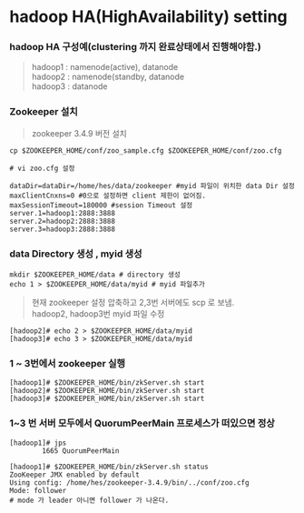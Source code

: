 # hadoop HA(HighAvailability) setting

### hadoop HA 구성예(clustering 까지 완료상태에서 진행해야함.)
> hadoop1 : namenode(active), datanode  
> hadoop2 : namenode(standby, datanode  
> hadoop3 : datanode

### Zookeeper 설치
> zookeeper 3.4.9 버전 설치

```shell
cp $ZOOKEEPER_HOME/conf/zoo_sample.cfg $ZOOKEEPER_HOME/conf/zoo.cfg
```

```shell
# vi zoo.cfg 설정

dataDir=dataDir=/home/hes/data/zookeeper #myid 파일이 위치한 data Dir 설정
maxClientCnxns=0 #0으로 설정하면 client 제한이 없어짐.
maxSessionTimeout=180000 #session Timeout 설정
server.1=hadoop1:2888:3888
server.2=hadoop2:2888:3888
server.3=hadoop3:2888:3888
```

### data Directory 생성 , myid 생성
```shell
mkdir $ZOOKEEPER_HOME/data # directory 생성
echo 1 > $ZOOKEEPER_HOME/data/myid # myid 파일추가
```

> 현재 zookeeper 설정 압축하고 2,3번 서버에도 scp 로 보냄.  
> hadoop2, hadoop3번 myid 파일 수정

```shell
[hadoop2]# echo 2 > $ZOOKEEPER_HOME/data/myid
[hadoop3]# echo 3 > $ZOOKEEPER_HOME/data/myid
```

### 1 ~ 3번에서 zookeeper 실행
```shell
[hadoop1]# $ZOOKEEPER_HOME/bin/zkServer.sh start
[hadoop2]# $ZOOKEEPER_HOME/bin/zkServer.sh start
[hadoop3]# $ZOOKEEPER_HOME/bin/zkServer.sh start
```

### 1~3 번 서버 모두에서 QuorumPeerMain 프로세스가 떠있으면 정상
```shell
[hadoop1]# jps
        1665 QuorumPeerMain

[hadoop1]# $ZOOKEEPER_HOME/bin/zkServer.sh status
ZooKeeper JMX enabled by default
Using config: /home/hes/zookeeper-3.4.9/bin/../conf/zoo.cfg
Mode: follower
# mode 가 leader 아니면 follower 가 나온다.
```
